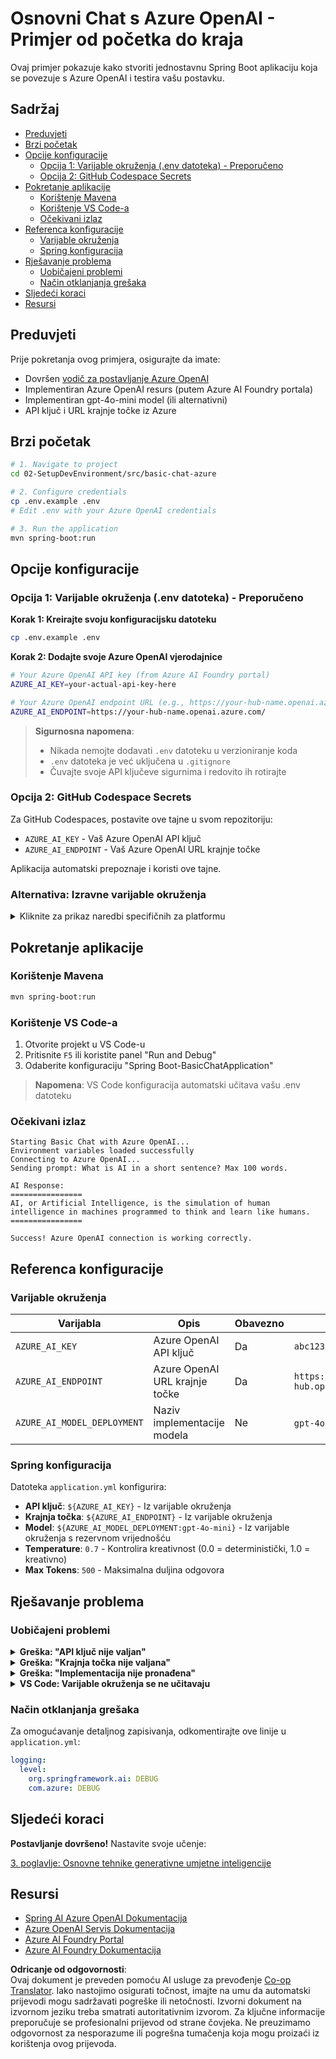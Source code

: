<!--
CO_OP_TRANSLATOR_METADATA:
{
  "original_hash": "2289320a74aeca1eb844cd7d3a7a9e12",
  "translation_date": "2025-07-21T21:11:18+00:00",
  "source_file": "02-SetupDevEnvironment/src/basic-chat-azure/README.md",
  "language_code": "hr"
}
-->
# Osnovni Chat s Azure OpenAI - Primjer od početka do kraja

Ovaj primjer pokazuje kako stvoriti jednostavnu Spring Boot aplikaciju koja se povezuje s Azure OpenAI i testira vašu postavku.

## Sadržaj

- [Preduvjeti](../../../../../02-SetupDevEnvironment/src/basic-chat-azure)
- [Brzi početak](../../../../../02-SetupDevEnvironment/src/basic-chat-azure)
- [Opcije konfiguracije](../../../../../02-SetupDevEnvironment/src/basic-chat-azure)
  - [Opcija 1: Varijable okruženja (.env datoteka) - Preporučeno](../../../../../02-SetupDevEnvironment/src/basic-chat-azure)
  - [Opcija 2: GitHub Codespace Secrets](../../../../../02-SetupDevEnvironment/src/basic-chat-azure)
- [Pokretanje aplikacije](../../../../../02-SetupDevEnvironment/src/basic-chat-azure)
  - [Korištenje Mavena](../../../../../02-SetupDevEnvironment/src/basic-chat-azure)
  - [Korištenje VS Code-a](../../../../../02-SetupDevEnvironment/src/basic-chat-azure)
  - [Očekivani izlaz](../../../../../02-SetupDevEnvironment/src/basic-chat-azure)
- [Referenca konfiguracije](../../../../../02-SetupDevEnvironment/src/basic-chat-azure)
  - [Varijable okruženja](../../../../../02-SetupDevEnvironment/src/basic-chat-azure)
  - [Spring konfiguracija](../../../../../02-SetupDevEnvironment/src/basic-chat-azure)
- [Rješavanje problema](../../../../../02-SetupDevEnvironment/src/basic-chat-azure)
  - [Uobičajeni problemi](../../../../../02-SetupDevEnvironment/src/basic-chat-azure)
  - [Način otklanjanja grešaka](../../../../../02-SetupDevEnvironment/src/basic-chat-azure)
- [Sljedeći koraci](../../../../../02-SetupDevEnvironment/src/basic-chat-azure)
- [Resursi](../../../../../02-SetupDevEnvironment/src/basic-chat-azure)

## Preduvjeti

Prije pokretanja ovog primjera, osigurajte da imate:

- Dovršen [vodič za postavljanje Azure OpenAI](../../getting-started-azure-openai.md)  
- Implementiran Azure OpenAI resurs (putem Azure AI Foundry portala)  
- Implementiran gpt-4o-mini model (ili alternativni)  
- API ključ i URL krajnje točke iz Azure  

## Brzi početak

```bash
# 1. Navigate to project
cd 02-SetupDevEnvironment/src/basic-chat-azure

# 2. Configure credentials
cp .env.example .env
# Edit .env with your Azure OpenAI credentials

# 3. Run the application
mvn spring-boot:run
```

## Opcije konfiguracije

### Opcija 1: Varijable okruženja (.env datoteka) - Preporučeno

**Korak 1: Kreirajte svoju konfiguracijsku datoteku**
```bash
cp .env.example .env
```

**Korak 2: Dodajte svoje Azure OpenAI vjerodajnice**
```bash
# Your Azure OpenAI API key (from Azure AI Foundry portal)
AZURE_AI_KEY=your-actual-api-key-here

# Your Azure OpenAI endpoint URL (e.g., https://your-hub-name.openai.azure.com/)
AZURE_AI_ENDPOINT=https://your-hub-name.openai.azure.com/
```

> **Sigurnosna napomena**: 
> - Nikada nemojte dodavati `.env` datoteku u verzioniranje koda
> - `.env` datoteka je već uključena u `.gitignore`
> - Čuvajte svoje API ključeve sigurnima i redovito ih rotirajte

### Opcija 2: GitHub Codespace Secrets

Za GitHub Codespaces, postavite ove tajne u svom repozitoriju:
- `AZURE_AI_KEY` - Vaš Azure OpenAI API ključ
- `AZURE_AI_ENDPOINT` - Vaš Azure OpenAI URL krajnje točke

Aplikacija automatski prepoznaje i koristi ove tajne.

### Alternativa: Izravne varijable okruženja

<details>
<summary>Kliknite za prikaz naredbi specifičnih za platformu</summary>

**Linux/macOS (bash/zsh):**
```bash
export AZURE_AI_KEY=your-actual-api-key-here
export AZURE_AI_ENDPOINT=https://your-hub-name.openai.azure.com/
```

**Windows (Command Prompt):**
```cmd
set AZURE_AI_KEY=your-actual-api-key-here
set AZURE_AI_ENDPOINT=https://your-hub-name.openai.azure.com/
```

**Windows (PowerShell):**
```powershell
$env:AZURE_AI_KEY="your-actual-api-key-here"
$env:AZURE_AI_ENDPOINT="https://your-hub-name.openai.azure.com/"
```
</details>

## Pokretanje aplikacije

### Korištenje Mavena

```bash
mvn spring-boot:run
```

### Korištenje VS Code-a

1. Otvorite projekt u VS Code-u
2. Pritisnite `F5` ili koristite panel "Run and Debug"
3. Odaberite konfiguraciju "Spring Boot-BasicChatApplication"

> **Napomena**: VS Code konfiguracija automatski učitava vašu .env datoteku

### Očekivani izlaz

```
Starting Basic Chat with Azure OpenAI...
Environment variables loaded successfully
Connecting to Azure OpenAI...
Sending prompt: What is AI in a short sentence? Max 100 words.

AI Response:
================
AI, or Artificial Intelligence, is the simulation of human intelligence in machines programmed to think and learn like humans.
================

Success! Azure OpenAI connection is working correctly.
```

## Referenca konfiguracije

### Varijable okruženja

| Varijabla | Opis | Obavezno | Primjer |
|-----------|-------|----------|---------|
| `AZURE_AI_KEY` | Azure OpenAI API ključ | Da | `abc123...` |
| `AZURE_AI_ENDPOINT` | Azure OpenAI URL krajnje točke | Da | `https://my-hub.openai.azure.com/` |
| `AZURE_AI_MODEL_DEPLOYMENT` | Naziv implementacije modela | Ne | `gpt-4o-mini` (zadano) |

### Spring konfiguracija

Datoteka `application.yml` konfigurira:
- **API ključ**: `${AZURE_AI_KEY}` - Iz varijable okruženja
- **Krajnja točka**: `${AZURE_AI_ENDPOINT}` - Iz varijable okruženja  
- **Model**: `${AZURE_AI_MODEL_DEPLOYMENT:gpt-4o-mini}` - Iz varijable okruženja s rezervnom vrijednošću
- **Temperature**: `0.7` - Kontrolira kreativnost (0.0 = deterministički, 1.0 = kreativno)
- **Max Tokens**: `500` - Maksimalna duljina odgovora

## Rješavanje problema

### Uobičajeni problemi

<details>
<summary><strong>Greška: "API ključ nije valjan"</strong></summary>

- Provjerite je li vaš `AZURE_AI_KEY` ispravno postavljen u vašoj `.env` datoteci
- Potvrdite da je API ključ točno kopiran iz Azure AI Foundry portala
- Osigurajte da nema dodatnih razmaka ili navodnika oko ključa
</details>

<details>
<summary><strong>Greška: "Krajnja točka nije valjana"</strong></summary>

- Osigurajte da vaš `AZURE_AI_ENDPOINT` uključuje puni URL (npr. `https://your-hub-name.openai.azure.com/`)
- Provjerite konzistentnost završne kose crte
- Potvrdite da krajnja točka odgovara vašoj Azure regiji implementacije
</details>

<details>
<summary><strong>Greška: "Implementacija nije pronađena"</strong></summary>

- Provjerite odgovara li naziv implementacije modela točno onome što je implementirano u Azure
- Provjerite je li model uspješno implementiran i aktivan
- Pokušajte koristiti zadani naziv implementacije: `gpt-4o-mini`
</details>

<details>
<summary><strong>VS Code: Varijable okruženja se ne učitavaju</strong></summary>

- Osigurajte da je vaša `.env` datoteka u korijenskom direktoriju projekta (na istoj razini kao `pom.xml`)
- Pokušajte pokrenuti `mvn spring-boot:run` u integriranom terminalu VS Code-a
- Provjerite je li VS Code Java ekstenzija ispravno instalirana
- Potvrdite da konfiguracija pokretanja sadrži `"envFile": "${workspaceFolder}/.env"`
</details>

### Način otklanjanja grešaka

Za omogućavanje detaljnog zapisivanja, odkomentirajte ove linije u `application.yml`:

```yaml
logging:
  level:
    org.springframework.ai: DEBUG
    com.azure: DEBUG
```

## Sljedeći koraci

**Postavljanje dovršeno!** Nastavite svoje učenje:

[3. poglavlje: Osnovne tehnike generativne umjetne inteligencije](../../../03-CoreGenerativeAITechniques/README.md)

## Resursi

- [Spring AI Azure OpenAI Dokumentacija](https://docs.spring.io/spring-ai/reference/api/clients/azure-openai-chat.html)
- [Azure OpenAI Servis Dokumentacija](https://learn.microsoft.com/azure/ai-services/openai/)
- [Azure AI Foundry Portal](https://ai.azure.com/)
- [Azure AI Foundry Dokumentacija](https://learn.microsoft.com/azure/ai-foundry/how-to/create-projects?tabs=ai-foundry&pivots=hub-project)

**Odricanje od odgovornosti**:  
Ovaj dokument je preveden pomoću AI usluge za prevođenje [Co-op Translator](https://github.com/Azure/co-op-translator). Iako nastojimo osigurati točnost, imajte na umu da automatski prijevodi mogu sadržavati pogreške ili netočnosti. Izvorni dokument na izvornom jeziku treba smatrati autoritativnim izvorom. Za ključne informacije preporučuje se profesionalni prijevod od strane čovjeka. Ne preuzimamo odgovornost za nesporazume ili pogrešna tumačenja koja mogu proizaći iz korištenja ovog prijevoda.